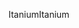 <span data-ttu-id="20fa3-101">Itanium</span><span class="sxs-lookup"><span data-stu-id="20fa3-101">Itanium</span></span>